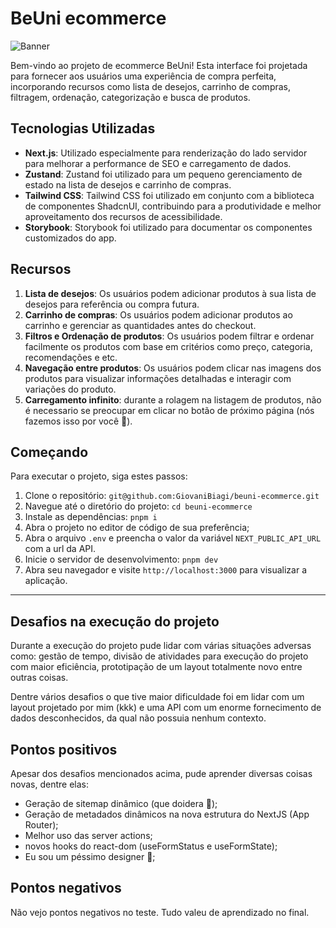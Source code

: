# BeUni ecommerce

![Banner](https://github.com/GiovaniBiagi/beuni-ecommerce/assets/49461601/8e978744-4f4e-4ac3-b80f-bc0d0d7c744d)

Bem-vindo ao projeto de ecommerce BeUni! Esta interface foi projetada para fornecer aos usuários uma experiência de compra perfeita, incorporando recursos como lista de desejos, carrinho de compras, filtragem, ordenação, categorização e busca de produtos.

## Tecnologias Utilizadas

- **Next.js**: Utilizado especialmente para renderização do lado servidor para melhorar a performance de SEO e carregamento de dados.
- **Zustand**: Zustand foi utilizado para um pequeno gerenciamento de estado na lista de desejos e carrinho de compras.
- **Tailwind CSS**: Tailwind CSS foi utilizado em conjunto com a biblioteca de componentes ShadcnUI, contribuindo para a produtividade e melhor aproveitamento dos recursos de acessibilidade.
- **Storybook**: Storybook foi utilizado para documentar os componentes customizados do app.

## Recursos

1. **Lista de desejos**: Os usuários podem adicionar produtos à sua lista de desejos para referência ou compra futura.
2. **Carrinho de compras**: Os usuários podem adicionar produtos ao carrinho e gerenciar as quantidades antes do checkout.
3. **Filtros e Ordenação de produtos**: Os usuários podem filtrar e ordenar facilmente os produtos com base em critérios como preço, categoria, recomendações e etc.
4. **Navegação entre produtos**: Os usuários podem clicar nas imagens dos produtos para visualizar informações detalhadas e interagir com variações do produto.
5. **Carregamento infinito**: durante a rolagem na listagem de produtos, não é necessario se preocupar em clicar no botão de próximo página (nós fazemos isso por você 🤫).

## Começando

Para executar o projeto, siga estes passos:

1. Clone o repositório: `git@github.com:GiovaniBiagi/beuni-ecommerce.git`
2. Navegue até o diretório do projeto: `cd beuni-ecommerce`
3. Instale as dependências: `pnpm i`
4. Abra o projeto no editor de código de sua preferência;
5. Abra o arquivo `.env` e preencha o valor da variável `NEXT_PUBLIC_API_URL` com a url da API.
6. Inicie o servidor de desenvolvimento: `pnpm dev`
7. Abra seu navegador e visite `http://localhost:3000` para visualizar a aplicação.

---

## Desafios na execução do projeto

Durante a execução do projeto pude lidar com várias situações adversas como: gestão de tempo, divisão de atividades para execução do projeto com maior eficiência, prototipação de um layout totalmente novo entre outras coisas.

Dentre vários desafios o que tive maior dificuldade foi em lidar com um layout projetado por mim (kkk) e uma API com um enorme fornecimento de dados desconhecidos, da qual não possuia nenhum contexto.

## Pontos positivos

Apesar dos desafios mencionados acima, pude aprender diversas coisas novas, dentre elas:

- Geração de sitemap dinâmico (que doidera 🤯);
- Geração de metadados dinâmicos na nova estrutura do NextJS (App Router);
- Melhor uso das server actions;
- novos hooks do react-dom (useFormStatus e useFormState);
- Eu sou um péssimo designer 👀;

## Pontos negativos

Não vejo pontos negativos no teste. Tudo valeu de aprendizado no final.
